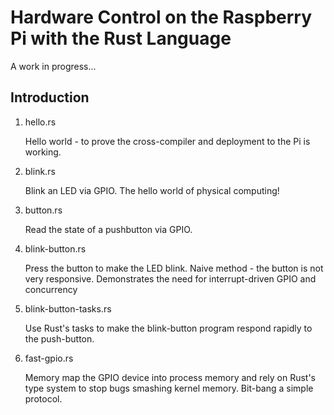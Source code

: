 Hardware Control on the Raspberry Pi with the Rust Language
===========================================================

A work in progress...

Introduction
------------

1. hello.rs

    Hello world - to prove the cross-compiler and deployment to the Pi is working.

2. blink.rs

    Blink an LED via GPIO.  The hello world of physical computing!

3. button.rs

    Read the state of a pushbutton via GPIO.

4. blink-button.rs

    Press the button to make the LED blink. Naive method - the button is not very 
    responsive. Demonstrates the need for interrupt-driven GPIO and concurrency

5. blink-button-tasks.rs

    Use Rust's tasks to make the blink-button program respond rapidly to the
    push-button.

6. fast-gpio.rs

    Memory map the GPIO device into process memory and rely on Rust's type system
    to stop bugs smashing kernel memory.  Bit-bang a simple protocol.



